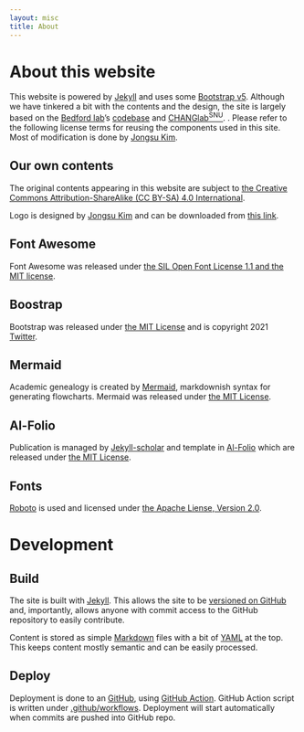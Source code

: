 ```yaml
---
layout: misc
title: About
---
```


# About this website

This website is powered by [Jekyll](https://jekyllrb.com/) and uses some [Bootstrap v5](https://getbootstrap.com/).
Although we have tinkered a bit with the contents and the design, the site is largely based on the [Bedford lab](https://bedford.io/)’s [codebase](https://github.com/blab/blotter) and [CHANGlab<sup>SNU</sup>](https://qbio.io/).
. Please refer to the following license terms for reusing the components used in this site.
Most of modification is done by [Jongsu Kim](https://liam.kim/).

## Our own contents

The original contents appearing in this website are subject to [the Creative Commons Attribution-ShareAlike (CC BY-SA) 4.0 International](https://creativecommons.org/licenses/by-sa/4.0/).

Logo is designed by [Jongsu Kim](https://liam.kim/) and can be downloaded from [this link](/files/logo.zip).

## Font Awesome

Font Awesome was released under [the SIL Open Font License 1.1 and the MIT license](https://fontawesome.com/license/free).

## Boostrap

Bootstrap was released under [the MIT License](https://getbootstrap.com/docs/5.0/about/license/) and is copyright 2021 [Twitter](https://twitter.com/).

## Mermaid

Academic genealogy is created by [Mermaid](https://mermaid-js.github.io/mermaid/#/),
markdownish syntax for generating flowcharts. Mermaid was released under [the MIT License](https://github.com/mermaid-js/mermaid/blob/develop/LICENSE).

## Al-Folio

Publication is managed by [Jekyll-scholar](https://github.com/inukshuk/jekyll-scholar) and template in [Al-Folio](https://github.com/alshedivat/al-folio)
which are released under [the MIT License](https://opensource.org/licenses/MIT).

## Fonts

[Roboto](https://fonts.google.com/specimen/Roboto) is used and licensed under [the Apache Liense, Version 2.0](https://www.apache.org/licenses/LICENSE-2.0.html).

# Development

## Build

The site is built with [Jekyll](http://jekyllrb.com/).  This allows the site to be [versioned on GitHub](https://github.com/blab/blotter/commits/master) and, importantly, allows anyone with commit access to the GitHub repository to easily contribute.

Content is stored as simple [Markdown](https://www.markdownguide.org/getting-started/) files with a bit of [YAML](http://yaml.org/) at the top.  This keeps content mostly semantic and can be easily processed.


## Deploy

Deployment is done to an [GitHub](https://github.com/turbulencelab/turbulencelab.github.io), using [GitHub Action](https://github.com/features/actions). GitHub Action script is written under [.github/workflows](https://github.com/turbulencelab/turbulencelab.github.io/blob/main/.github/workflows/jekylll-gh-pages.yml). Deployment will start automatically when commits are pushed into GitHub repo.
